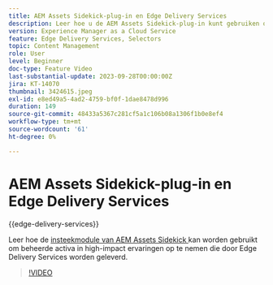 ```yaml
---
title: AEM Assets Sidekick-plug-in en Edge Delivery Services
description: Leer hoe u de AEM Assets Sidekick-plug-in kunt gebruiken om beheerde middelen op te nemen in ervaringen met hoge impact die via Edge Delivery Services worden geleverd.
version: Experience Manager as a Cloud Service
feature: Edge Delivery Services, Selectors
topic: Content Management
role: User
level: Beginner
doc-type: Feature Video
last-substantial-update: 2023-09-28T00:00:00Z
jira: KT-14070
thumbnail: 3424615.jpeg
exl-id: e8ed49a5-4ad2-4759-bf0f-1dae8478d996
duration: 149
source-git-commit: 48433a5367c281cf5a1c106b08a1306f1b0e8ef4
workflow-type: tm+mt
source-wordcount: '61'
ht-degree: 0%

---
```


# AEM Assets Sidekick-plug-in en Edge Delivery Services

{{edge-delivery-services}}

Leer hoe de [ insteekmodule van AEM Assets Sidekick ](https://www.hlx.live/developer/configuring-aem-assets-sidekick-plugin) kan worden gebruikt om beheerde activa in high-impact ervaringen op te nemen die door Edge Delivery Services worden geleverd.

>[!VIDEO](https://video.tv.adobe.com/v/3424615/?learn=on)
